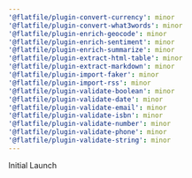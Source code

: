 ```yaml
---
'@flatfile/plugin-convert-currency': minor
'@flatfile/plugin-convert-what3words': minor
'@flatfile/plugin-enrich-geocode': minor
'@flatfile/plugin-enrich-sentiment': minor
'@flatfile/plugin-enrich-summarize': minor
'@flatfile/plugin-extract-html-table': minor
'@flatfile/plugin-extract-markdown': minor
'@flatfile/plugin-import-faker': minor
'@flatfile/plugin-import-rss': minor
'@flatfile/plugin-validate-boolean': minor
'@flatfile/plugin-validate-date': minor
'@flatfile/plugin-validate-email': minor
'@flatfile/plugin-validate-isbn': minor
'@flatfile/plugin-validate-number': minor
'@flatfile/plugin-validate-phone': minor
'@flatfile/plugin-validate-string': minor
---
```


Initial Launch
